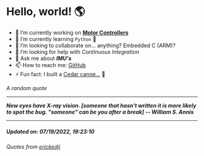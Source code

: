 # Hello, world! 🌎


- 🔧 I’m currently working on [**Motor Controllers**](https://github.com/kyleRhess/MicroMotor)
- 🌱 I’m currently learning `Python` **🐍**
- 👯 I’m looking to collaborate on... anything? Embedded C (ARM)?
- 🤔 I’m looking for help with *Continuous Integration*
- 💬 Ask me about ***IMU's***
- 📫 How to reach me: [GitHub](https://github.com/kyleRhess)
- ⚡ Fun fact: I built a [Cedar canoe...](https://kylerhess.github.io/canoe.html) 🛶

_A random quote_
___
***New eyes have X-ray vision.  [someone that hasn't written it is more
likely to spot the bug. "someone" can be you after a break]
-- William S. Annis***
___
##### Updated on: 07/19/2022, 19:23:10
###### Quotes from [erickedji](https://gist.github.com/erickedji/68802)
